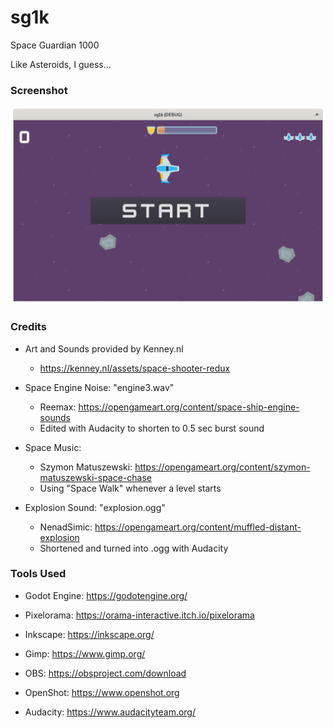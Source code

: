 # sg1k

Space Guardian 1000

Like Asteroids, I guess...


### Screenshot

![](devlog/images/devlog_04.png)

### Credits

 - Art and Sounds provided by Kenney.nl
	- https://kenney.nl/assets/space-shooter-redux

 - Space Engine Noise: "engine3.wav"
 	- Reemax: https://opengameart.org/content/space-ship-engine-sounds
 	- Edited with Audacity to shorten to 0.5 sec burst sound

 - Space Music: 
 	- Szymon Matuszewski:  https://opengameart.org/content/szymon-matuszewski-space-chase
 	- Using "Space Walk" whenever a level starts

 - Explosion Sound: "explosion.ogg"
 	- NenadSimic:  https://opengameart.org/content/muffled-distant-explosion
 	- Shortened and turned into .ogg with Audacity




### Tools Used

- Godot Engine: https://godotengine.org/

- Pixelorama: https://orama-interactive.itch.io/pixelorama

- Inkscape: https://inkscape.org/

- Gimp: https://www.gimp.org/

- OBS:  https://obsproject.com/download

- OpenShot: https://www.openshot.org

- Audacity:  https://www.audacityteam.org/